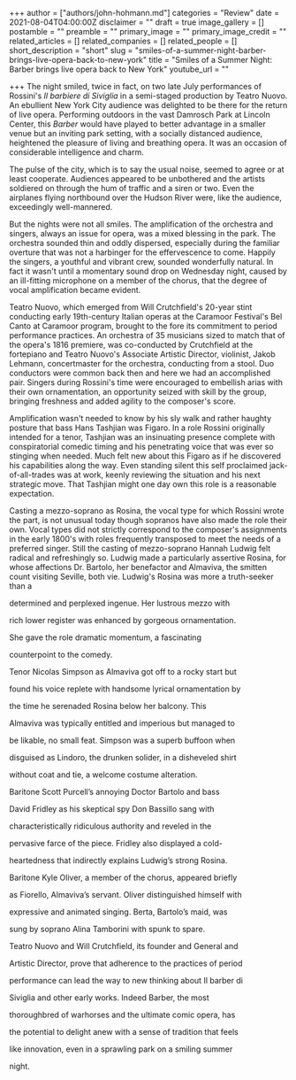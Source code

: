 +++
author = ["authors/john-hohmann.md"]
categories = "Review"
date = 2021-08-04T04:00:00Z
disclaimer = ""
draft = true
image_gallery = []
postamble = ""
preamble = ""
primary_image = ""
primary_image_credit = ""
related_articles = []
related_companies = []
related_people = []
short_description = "short"
slug = "smiles-of-a-summer-night-barber-brings-live-opera-back-to-new-york"
title = "Smiles of a Summer Night: Barber brings live opera back to New York"
youtube_url = ""

+++
The night smiled, twice in fact, on two late July performances of Rossini's _Il barbiere di Siviglia_ in a semi-staged production by Teatro Nuovo. An ebullient New York City audience was delighted to be there for the return of live opera. Performing outdoors in the vast Damrosch Park at Lincoln Center, this _Barber_ would have played to better advantage in a smaller venue but an inviting park setting, with a socially distanced audience, heightened the pleasure of living and breathing opera. It was an occasion of considerable intelligence and charm.

The pulse of the city, which is to say the usual noise, seemed to agree or at least cooperate. Audiences appeared to be unbothered and the artists soldiered on through the hum of traffic and a siren or two. Even the airplanes flying northbound over the Hudson River were, like the audience, exceedingly well-mannered.

But the nights were not all smiles. The amplification of the orchestra and singers, always an issue for opera, was a mixed blessing in the park. The orchestra sounded thin and oddly dispersed, especially during the familiar overture that was not a harbinger for the effervescence to come. Happily the singers, a youthful and vibrant crew, sounded wonderfully natural. In fact it wasn't until a momentary sound drop on Wednesday night, caused by an ill-fitting microphone on a member of the chorus, that the degree of vocal amplification became evident.

Teatro Nuovo, which emerged from Will Crutchfield's 20-year stint conducting early 19th-century Italian operas at the Caramoor Festival's Bel Canto at Caramoor program, brought to the fore its commitment to period performance practices. An orchestra of 35 musicians sized to match that of the opera's 1816 premiere, was co-conducted by Crutchfield at the fortepiano and Teatro Nuovo's Associate Artistic Director, violinist, Jakob Lehmann, concertmaster for the orchestra, conducting from a stool. Duo conductors were common back then and here we had an accomplished pair. Singers during Rossini's time were encouraged to embellish arias with their own ornamentation, an opportunity seized with skill by the group, bringing freshness and added agility to the composer's score.

Amplification wasn't needed to know by his sly walk and rather haughty posture that bass Hans Tashjian was Figaro. In a role Rossini originally intended for a tenor, Tashjian was an insinuating presence complete with conspiratorial comedic timing and his penetrating voice that was ever so stinging when needed. Much felt new about this Figaro as if he discovered his capabilities along the way. Even standing silent this self proclaimed jack-of-all-trades was at work, keenly reviewing the situation and his next strategic move. That Tashjian might one day own this role is a reasonable expectation.

Casting a mezzo-soprano as Rosina, the vocal type for which Rossini wrote the part, is not unusual today though sopranos have also made the role their own. Vocal types did not strictly correspond to the composer's assignments in the early 1800's with roles frequently transposed to meet the needs of a preferred singer. Still the casting of mezzo-soprano Hannah Ludwig felt radical and refreshingly so. Ludwig made a particularly assertive Rosina, for whose affections Dr. Bartolo, her benefactor and Almaviva, the smitten count visiting Seville, both vie. Ludwig's Rosina was more a truth-seeker than a

determined and perplexed ingenue. Her lustrous mezzo with

rich lower register was enhanced by gorgeous ornamentation.

She gave the role dramatic momentum, a fascinating

counterpoint to the comedy.

Tenor Nicolas Simpson as Almaviva got off to a rocky start but

found his voice replete with handsome lyrical ornamentation by

the time he serenaded Rosina below her balcony. This

Almaviva was typically entitled and imperious but managed to

be likable, no small feat. Simpson was a superb buffoon when

disguised as Lindoro, the drunken solider, in a disheveled shirt

without coat and tie, a welcome costume alteration.

Baritone Scott Purcell’s annoying Doctor Bartolo and bass

David Fridley as his skeptical spy Don Bassillo sang with

characteristically ridiculous authority and reveled in the

pervasive farce of the piece. Fridley also displayed a cold-

heartedness that indirectly explains Ludwig’s strong Rosina.

Baritone Kyle Oliver, a member of the chorus, appeared briefly

as Fiorello, Almaviva’s servant. Oliver distinguished himself with

expressive and animated singing. Berta, Bartolo’s maid, was

sung by soprano Alina Tamborini with spunk to spare.

Teatro Nuovo and Will Crutchfield, its founder and General and

Artistic Director, prove that adherence to the practices of period

performance can lead the way to new thinking about Il barber di

Siviglia and other early works. Indeed Barber, the most

thoroughbred of warhorses and the ultimate comic opera, has

the potential to delight anew with a sense of tradition that feels

like innovation, even in a sprawling park on a smiling summer

night.
